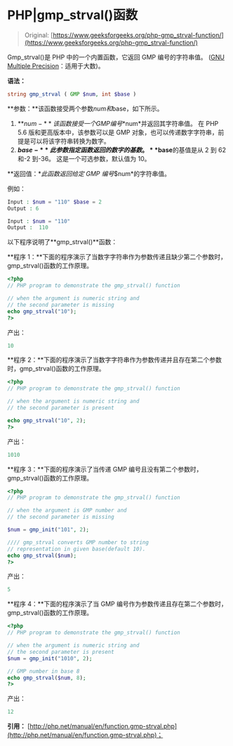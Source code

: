 # PHP|gmp_strval()函数

> Original: [https://www.geeksforgeeks.org/php-gmp_strval-function/](https://www.geeksforgeeks.org/php-gmp_strval-function/)

Gmp_strval()是 PHP 中的一个内置函数，它返回 GMP 编号的字符串值。 ([GNU Multiple Precision](https://en.wikipedia.org/wiki/GNU_Multiple_Precision_Arithmetic_Library)：适用于大数)。

**语法：**

```php
string gmp_strval ( GMP $num, int $base )
```

**参数：**该函数接受两个参数$num 和$base，如下所示。

1.  **$num-**该函数接受一个 GMP 编号*$num*并返回其字符串值。 在 PHP 5.6 版和更高版本中，该参数可以是 GMP 对象，也可以传递数字字符串，前提是可以将该字符串转换为数字。
2.  **$base-**此参数指定函数返回的数字的基数。 **$base**的基值是从 2 到 62 和-2 到-36。 这是一个可选参数，默认值为 10。

**返回值：**此函数返回给定 GMP 编号*$num*的字符串值。

例如：

```php
Input : $num = "110" $base = 2 
Output : 6

Input : $num = "110" 
Output :  110

```

以下程序说明了**gmp_strval()**函数：

**程序 1：**下面的程序演示了当数字字符串作为参数传递且缺少第二个参数时，gmp_strval()函数的工作原理。

```php
<?php
// PHP program to demonstrate the gmp_strval() function

// when the argument is numeric string and 
// the second parameter is missing
echo gmp_strval("10");  
?>
```

产出：

```php
10
```

**程序 2：**下面的程序演示了当数字字符串作为参数传递并且存在第二个参数时，gmp_strval()函数的工作原理。

```php
<?php
// PHP program to demonstrate the gmp_strval() function

// when the argument is numeric string and 
// the second parameter is present 

echo gmp_strval("10", 2);  
?>
```

产出：

```php
1010
```

**程序 3：**下面的程序演示了当传递 GMP 编号且没有第二个参数时，gmp_strval()函数的工作原理。

```php
<?php
// PHP program to demonstrate the gmp_strval() function

// when the argument is GMP number and 
// the second parameter is missing 

$num = gmp_init("101", 2);

//// gmp_strval converts GMP number to string 
// representation in given base(default 10).
echo gmp_strval($num);   
?>
```

产出：

```php
5
```

**程序 4：**下面的程序演示了当 GMP 编号作为参数传递且存在第二个参数时，gmp_strval()函数的工作原理。

```php
<?php
// PHP program to demonstrate the gmp_strval() function

// when the argument is numeric string and 
// the second parameter is present 
$num = gmp_init("1010", 2);  

// GMP number in base 8
echo gmp_strval($num, 8);  
?>
```

产出：

```php
12
```

**引用：**
[http://php.net/manual/en/function.gmp-strval.php](http://php.net/manual/en/function.gmp-strval.php)；